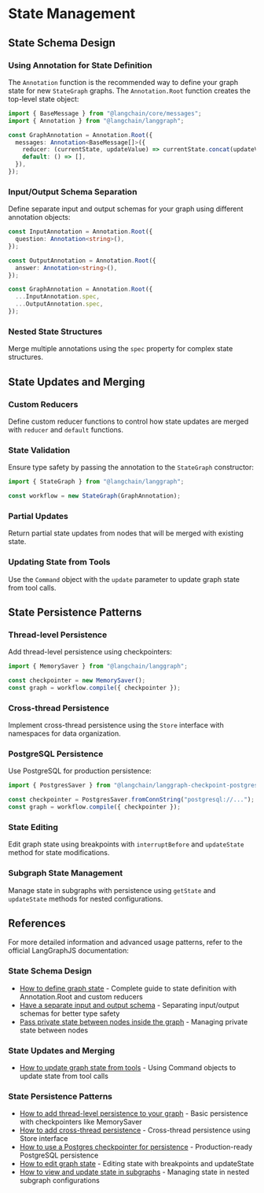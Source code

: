 # State Management

## State Schema Design

### Using Annotation for State Definition

The `Annotation` function is the recommended way to define your graph state for new `StateGraph` graphs. The `Annotation.Root` function creates the top-level state object:

```typescript
import { BaseMessage } from "@langchain/core/messages";
import { Annotation } from "@langchain/langgraph";

const GraphAnnotation = Annotation.Root({
  messages: Annotation<BaseMessage[]>({
    reducer: (currentState, updateValue) => currentState.concat(updateValue),
    default: () => [],
  }),
});
```

### Input/Output Schema Separation

Define separate input and output schemas for your graph using different annotation objects:

```typescript
const InputAnnotation = Annotation.Root({
  question: Annotation<string>(),
});

const OutputAnnotation = Annotation.Root({
  answer: Annotation<string>(),
});

const GraphAnnotation = Annotation.Root({
  ...InputAnnotation.spec,
  ...OutputAnnotation.spec,
});
```


### Nested State Structures

Merge multiple annotations using the `spec` property for complex state structures.

## State Updates and Merging

### Custom Reducers

Define custom reducer functions to control how state updates are merged with `reducer` and `default` functions.

### State Validation

Ensure type safety by passing the annotation to the `StateGraph` constructor:

```typescript
import { StateGraph } from "@langchain/langgraph";

const workflow = new StateGraph(GraphAnnotation);
```

### Partial Updates

Return partial state updates from nodes that will be merged with existing state.

### Updating State from Tools

Use the `Command` object with the `update` parameter to update graph state from tool calls.

## State Persistence Patterns

### Thread-level Persistence

Add thread-level persistence using checkpointers:

```typescript
import { MemorySaver } from "@langchain/langgraph";

const checkpointer = new MemorySaver();
const graph = workflow.compile({ checkpointer });
```

### Cross-thread Persistence

Implement cross-thread persistence using the `Store` interface with namespaces for data organization.

### PostgreSQL Persistence

Use PostgreSQL for production persistence:

```typescript
import { PostgresSaver } from "@langchain/langgraph-checkpoint-postgres";

const checkpointer = PostgresSaver.fromConnString("postgresql://...");
const graph = workflow.compile({ checkpointer });
```

### State Editing

Edit graph state using breakpoints with `interruptBefore` and `updateState` method for state modifications.

### Subgraph State Management

Manage state in subgraphs with persistence using `getState` and `updateState` methods for nested configurations.

## References

For more detailed information and advanced usage patterns, refer to the official LangGraphJS documentation:

### State Schema Design
- [How to define graph state](https://langchain-ai.github.io/langgraphjs/how-tos/define-state/) - Complete guide to state definition with Annotation.Root and custom reducers
- [Have a separate input and output schema](https://langchain-ai.github.io/langgraphjs/how-tos/input_output_schema/) - Separating input/output schemas for better type safety
- [Pass private state between nodes inside the graph](https://langchain-ai.github.io/langgraphjs/how-tos/pass_private_state/) - Managing private state between nodes

### State Updates and Merging
- [How to update graph state from tools](https://langchain-ai.github.io/langgraphjs/how-tos/update-state-from-tools/) - Using Command objects to update state from tool calls

### State Persistence Patterns
- [How to add thread-level persistence to your graph](https://langchain-ai.github.io/langgraphjs/how-tos/persistence/) - Basic persistence with checkpointers like MemorySaver
- [How to add cross-thread persistence](https://langchain-ai.github.io/langgraphjs/how-tos/cross-thread-persistence/) - Cross-thread persistence using Store interface
- [How to use a Postgres checkpointer for persistence](https://langchain-ai.github.io/langgraphjs/how-tos/persistence-postgres/) - Production-ready PostgreSQL persistence
- [How to edit graph state](https://langchain-ai.github.io/langgraphjs/how-tos/edit-graph-state/) - Editing state with breakpoints and updateState
- [How to view and update state in subgraphs](https://langchain-ai.github.io/langgraphjs/how-tos/subgraphs-manage-state/) - Managing state in nested subgraph configurations
